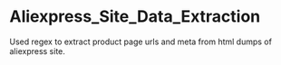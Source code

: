 # Aliexpress_Site_Data_Extraction

Used regex to extract product page urls and meta from html dumps of aliexpress site.
